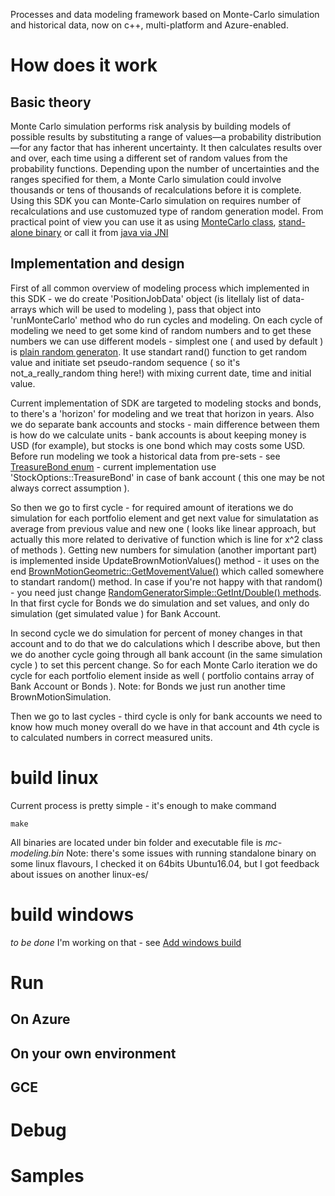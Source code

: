 Processes and data modeling framework based on Monte-Carlo simulation and historical data, now on c++, multi-platform and Azure-enabled.

# How does it work

## Basic theory

Monte Carlo simulation performs risk analysis by building models of possible results by substituting a range of values—a probability distribution—for any factor that has inherent uncertainty. It then calculates results over and over, each time using a different set of random values from the probability functions. Depending upon the number of uncertainties and the ranges specified for them, a Monte Carlo simulation could involve thousands or tens of thousands of recalculations before it is complete.
Using this SDK you can Monte-Carlo simulation on requires number of recalculations and use customuzed type of random generation model. From practical point of view you can use it as using [MonteCarlo class](../master/mc-kernel/simulation.h), [stand-alone binary](../master/docs/standalone.md) or call it from [java via JNI](../master/demo_jni)

## Implementation and design

First of all common overview of modeling process which implemented in this SDK - we do create 'PositionJobData' object (is litellaly list of data-arrays which will be used to modeling ), pass that object into 'runMonteCarlo' method who do run cycles and modeling. On each cycle of modeling we need to get some kind of random numbers and to get these numbers we can use different models - simplest one ( and used by default ) is [plain random generaton](../master/models/RandomGeneratorSimple.cpp). It use standart rand() function to get random value and initiate set pseudo-random sequence ( so it's not_a_really_random thing here!) with mixing current date, time and initial value.

Current implementation of SDK are targeted to modeling stocks and bonds, to there's a 'horizon' for modeling and we treat that horizon in years. Also we do separate bank accounts and stocks - main difference between them is how do we calculate units - bank accounts is about keeping money is USD (for example), but stocks is one bond which may costs some USD. Before run modeling we took a historical data from pre-sets - see [TreasureBond enum](../master/mc-kernel/data/hist_prices.h) - current implementation use 'StockOptions::TreasureBond' in case of bank account ( this one may be not always correct assumption ).

So then we go to first cycle - for required amount of iterations we do simulation for each portfolio element and get next value for simulatation as average from previous value and new one ( looks like linear approach, but actually this more related to derivative of function which is line for x^2 class of methods ). Getting new numbers for simulation (another important part) is implemented inside UpdateBrownMotionValues() method - it uses on the end [BrownMotionGeometric::GetMovementValue()](../master/models/BrownMotionGeometric.cpp) which called somewhere to standart random() method. In case if you're not happy with that random() - you need just change [RandomGeneratorSimple::GetInt/Double() methods](../master/models/RandomGeneratorSimple.cpp).
In that first cycle for Bonds we do simulation and set values, and only do simulation (get simulated value ) for Bank Account.

In second cycle we do simulation for percent of money changes in that account and to do that we do calculations which I describe above, but then we do another cycle going through all bank account (in the same simulation cycle ) to set this percent change. So for each Monte Carlo iteration we do cycle for each portfolio element inside as well ( portfolio contains array of Bank Account or Bonds ). Note: for Bonds we just run another time BrownMotionSimulation.

Then we go to last cycles - third cycle is only for bank accounts we need to know how much money overall do we have in that account and 4th cycle is to calculated numbers in correct measured units.


##
##

# build linux

Current process is pretty simple - it's enough to make command
```
make
```
All binaries are located under bin folder and executable file is _mc-modeling.bin_
Note: there's some issues with running standalone binary on some linux flavours, I checked it on 64bits Ubuntu16.04, but I got feedback about issues on another linux-es/

# build windows
_to be done_
I'm working on that - see [Add windows build](../issues/1)

# Run
## On Azure
## On your own environment
## GCE

# Debug
# Samples
